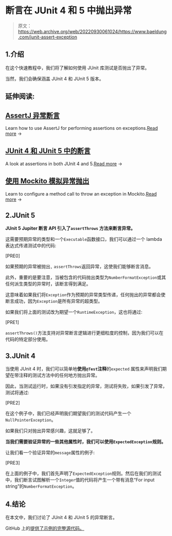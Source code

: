 # 断言在 JUnit 4 和 5 中抛出异常

> 原文：<https://web.archive.org/web/20220930061024/https://www.baeldung.com/junit-assert-exception>

## 1.介绍

在这个快速教程中，我们将了解如何使用 JUnit 库测试是否抛出了异常。

当然，我们会确保涵盖 JUnit 4 和 JUnit 5 版本。

## 延伸阅读:

## [AssertJ 异常断言](/web/20220830145516/https://www.baeldung.com/assertj-exception-assertion)

Learn how to use AssertJ for performing assertions on exceptions.[Read more](/web/20220830145516/https://www.baeldung.com/assertj-exception-assertion) →

## [JUnit 4 和 JUnit 5 中的断言](/web/20220830145516/https://www.baeldung.com/junit-assertions)

A look at assertions in both JUnit 4 and 5.[Read more](/web/20220830145516/https://www.baeldung.com/junit-assertions) →

## [使用 Mockito 模拟异常抛出](/web/20220830145516/https://www.baeldung.com/mockito-exceptions)

Learn to configure a method call to throw an exception in Mockito.[Read more](/web/20220830145516/https://www.baeldung.com/mockito-exceptions) →

## 2.JUnit 5

**JUnit 5 Jupiter 断言 API 引入了`assertThrows` 方法来断言异常。**

这需要预期异常的类型和一个`Executable`函数接口，我们可以通过一个 lambda 表达式传递测试中的代码:

[PRE0]

如果预期的异常被抛出`,` `assertThrows`返回异常，这使我们能够断言消息。

此外，重要的是要注意，当被包含的代码抛出类型为`NumberFormatException`或其任何派生类型的异常时，该断言得到满足。

这意味着如果我们将`Exception`作为预期的异常类型传递，任何抛出的异常都会使断言成功，因为`Exception`是所有异常的超类型。

如果我们将上面的测试改为期望一个`RuntimeException`，这也将通过:

[PRE1]

`assertThrows()`方法支持对异常断言逻辑进行更细粒度的控制，因为我们可以在代码的特定部分使用。

## 3.JUnit 4

当使用 JUnit 4 时，我们可以简单地**使用`@Test`注释**的`expected` 属性来声明我们期望在带注释的测试方法中的任何地方抛出异常。

因此，当测试运行时，如果没有引发指定的异常，测试将失败，如果引发了异常，测试将通过:

[PRE2]

在这个例子中，我们已经声明我们期望我们的测试代码产生一个`NullPointerException`。

如果我们只对抛出异常感兴趣，这就足够了。

**当我们需要验证异常的一些其他属性时，我们可以使用`ExpectedException`规则。**

让我们看一个验证异常的`message`属性的例子:

[PRE3]

在上面的例子中，我们首先声明了`ExpectedException`规则。然后在我们的测试中，我们断言试图解析一个`Integer`值的代码将产生一个带有消息“For input string”的`NumberFormatException`。

## 4.结论

在本文中，我们讨论了 JUnit 4 和 JUnit 5 的异常断言。

GitHub 上的[提供了示例的完整源代码。](https://web.archive.org/web/20220830145516/https://github.com/eugenp/tutorials/tree/master/testing-modules/junit-5-basics)
